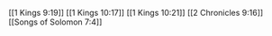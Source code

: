 [[1 Kings 9:19]]
[[1 Kings 10:17]]
[[1 Kings 10:21]]
[[2 Chronicles 9:16]]
[[Songs of Solomon 7:4]]
